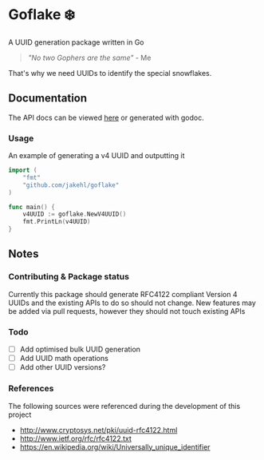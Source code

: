 # Goflake ❄️
A UUID generation package written in Go

> *"No two Gophers are the same"* - Me

That's why we need UUIDs to identify the special snowflakes.

## Documentation
The API docs can be viewed [here](https://godoc.org/github.com/JakeHL/Goflake) or generated with godoc.

### Usage
An example of generating a v4 UUID and outputting it
```go
import (
    "fmt"
    "github.com/jakehl/goflake"
)

func main() {
    v4UUID := goflake.NewV4UUID()
    fmt.PrintLn(v4UUID)
}
```

## Notes
### Contributing & Package status
Currently this package should generate RFC4122 compliant Version 4 UUIDs and the existing APIs to do so should not change. New features may be added via pull requests, however they should not touch existing APIs

### Todo
- [ ] Add optimised bulk UUID generation
- [ ] Add UUID math operations
- [ ] Add other UUID versions? 

### References
The following sources were referenced during the development of this project
- http://www.cryptosys.net/pki/uuid-rfc4122.html
- http://www.ietf.org/rfc/rfc4122.txt
- https://en.wikipedia.org/wiki/Universally_unique_identifier